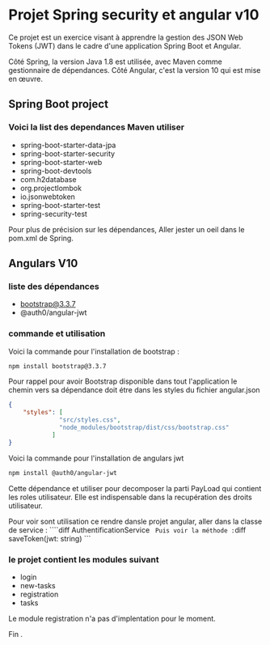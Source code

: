 # Projet Spring security et angular v10

Ce projet est un exercice visant à apprendre la gestion des JSON Web Tokens (JWT) dans le cadre d'une application Spring Boot et Angular.

Côté Spring, la version Java 1.8 est utilisée, avec Maven comme gestionnaire de dépendances.
Côté Angular, c'est la version 10 qui est mise en œuvre.

## Spring Boot project

### Voici la list des dependances Maven utiliser 
* spring-boot-starter-data-jpa
* spring-boot-starter-security
* spring-boot-starter-web
* spring-boot-devtools
* com.h2database
* org.projectlombok
* io.jsonwebtoken
* spring-boot-starter-test
* spring-security-test

Pour plus de précision sur les dépendances, Aller jester un oeil dans le
pom.xml de Spring.

## Angulars V10

### liste des dépendances 
* bootstrap@3.3.7
* @auth0/angular-jwt

### commande et utilisation

Voici la commande pour l'installation de bootstrap :

```bash
npm install bootstrap@3.3.7
```

Pour rappel pour avoir Bootstrap disponible dans tout l'application le
chemin vers sa dépendance doit étre dans les styles du fichier angular.json

```json
{
    "styles": [
              "src/styles.css",
              "node_modules/bootstrap/dist/css/bootstrap.css"
            ]
}
```

Voici la commande pour l'installation de angulars jwt

```bash
npm install @auth0/angular-jwt
```

Cette dépendance et utiliser pour decomposer la parti PayLoad qui 
contient les roles utilisateur. 
Elle est indispensable dans la recupération des droits utilisateur.

Pour voir sont utilisation ce rendre dansle projet angular, aller dans la
classe de service : ````diff AuthentificationService ``` 
Puis voir la méthode : ```diff  saveToken(jwt: string) ``` 



### le projet contient les modules suivant
* login
* new-tasks
* registration
* tasks

Le module registration n'a pas d'implentation pour le moment.

Fin .

